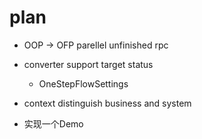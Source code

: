 # plan

- OOP -> OFP
  parellel unfinished
 rpc


- converter support target status
  - OneStepFlowSettings
- context distinguish business and system

- 实现一个Demo

